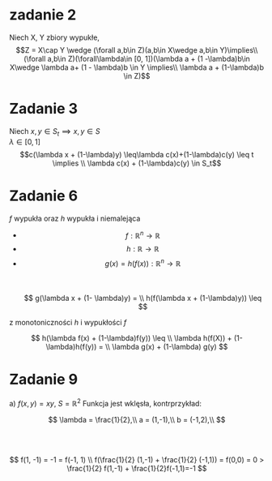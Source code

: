 # zadanie 2

Niech X, Y zbiory wypukłe,
$$Z = X\cap Y \wedge (\forall a,b\in Z)(a,b\in X\wedge a,b\in Y)\implies\\(\forall a,b\in Z)(\forall\lambda\in [0, 1])(\lambda a + (1 -\lambda)b\in X\wedge \lambda a+ (1 - \lambda)b \in Y \implies\\ \lambda a + (1-\lambda)b \in Z)$$

# Zadanie 3

Niech $x, y \in S_t \implies x, y\in S$  <br>
$\lambda \in [0,1]$
$$c(\lambda x + (1-\lambda)y) \leq\lambda c(x)+(1-\lambda)c(y) \leq t \implies \\ \lambda c(x) + (1-\lambda)c(y) \in S_t$$

# Zadanie 6

$f$ wypukła oraz $h$ wypukła i niemalejąca
* $$ f: \mathbb{R}^n \to \mathbb{R} $$
* $$ h: \mathbb{R} \to \mathbb{R} $$
* $$ g(x) = h(f(x)) : \mathbb{R}^n \to \mathbb{R} $$
<br><br>
$$
    g(\lambda x + (1- \lambda)y) = \\ h(f(\lambda x + (1-\lambda)y)) \leq $$

z monotoniczności $h$ i wypukłości $f$

$$ h(\lambda f(x) + (1-\lambda)f(y)) \leq \\ \lambda h(f(X)) + (1-\lambda)h(f(y)) = \\ \lambda g(x) + (1-\lambda) g(y)
$$

# Zadanie 9

a) $f(x, y) = xy$,  $S = \mathbb{R}^2$
Funkcja jest wklęsła, kontrprzykład:

$$
\lambda = \frac{1}{2},\\
a = (1,-1),\\
b = (-1,2),\\
$$

<br><br>

$$
f(1, -1) = -1 = f(-1, 1) \\
f(\frac{1}{2} (1,-1) + \frac{1}{2} (-1,1)) = f(0,0) = 0 > \frac{1}{2} f(1,-1) + \frac{1}{2}f(-1,1)=-1
$$

